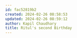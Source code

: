 ```yaml
---
id: fac52819b2
created: 2024-02-26 08:58:53
updated: 2024-02-26 08:59:12
author: Kapil Chaudhary
title: Ritul's second Birthday
---
```

